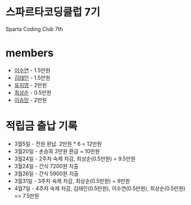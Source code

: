# 스파르타코딩클럽 7기
Sparta Coding Club 7th

# members
* [이수연](https://github.com/moondust46) - 1.5만원
* [김태인](https://github.com/kti0940) - 1.5만원
* [유지영](https://github.com/jryoo0804) - 2만원
* [최상순](https://github.com/soooon95) - 0.5만원
* [이승민](https://github.com/wiily512824) - 2만원

# 적립금 출납 기록
* 3월5일 - 전원 완납. 2만원 * 6 = 12만원 
* 3월20일 - 손승희 2만원 환급 = 10만원
* 3월24일 - 2주차 숙제 차감, 최상순(0.5만원) = 9.5만원
* 3월24일 - 간식 7200원 지출
* 3월26일 - 간식 5900원 지출
* 3월31일 - 3주차 숙제 차감, 최상순(0.5만원) = 9만원
* 4월7일 - 4주차 숙제 차감, 김태인(0.5만원), 이수연(0.5만원), 최상순(0.5만원) => 7.5만원
